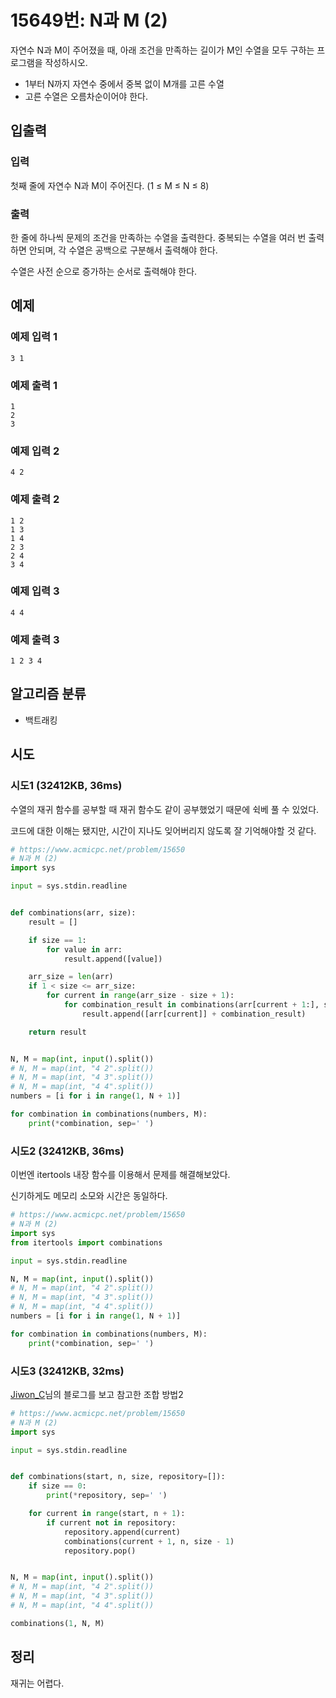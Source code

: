 # 15649번: N과 M (2)

자연수 N과 M이 주어졌을 때, 아래 조건을 만족하는 길이가 M인 수열을 모두 구하는 프로그램을 작성하시오.

- 1부터 N까지 자연수 중에서 중복 없이 M개를 고른 수열
- 고른 수열은 오름차순이어야 한다.

## 입출력

### 입력

첫째 줄에 자연수 N과 M이 주어진다. (1 ≤ M ≤ N ≤ 8)

### 출력

한 줄에 하나씩 문제의 조건을 만족하는 수열을 출력한다. 중복되는 수열을 여러 번 출력하면 안되며, 각 수열은 공백으로 구분해서 출력해야 한다.

수열은 사전 순으로 증가하는 순서로 출력해야 한다.

## 예제

### 예제 입력 1

```text
3 1
```

### 예제 출력 1

```text
1
2
3
```

### 예제 입력 2

```text
4 2
```

### 예제 출력 2

```text
1 2
1 3
1 4
2 3
2 4
3 4
```

### 예제 입력 3

```text
4 4
```

### 예제 출력 3

```text
1 2 3 4
```

## 알고리즘 분류

- 백트래킹

## 시도

### 시도1 (32412KB, 36ms)

수열의 재귀 함수를 공부할 때 재귀 함수도 같이 공부했었기 때문에 쉭베 풀 수 있었다.

코드에 대한 이해는 됐지만, 시간이 지나도 잊어버리지 않도록 잘 기억해야할 것 같다.

```python
# https://www.acmicpc.net/problem/15650
# N과 M (2)
import sys

input = sys.stdin.readline


def combinations(arr, size):
    result = []

    if size == 1:
        for value in arr:
            result.append([value])

    arr_size = len(arr)
    if 1 < size <= arr_size:
        for current in range(arr_size - size + 1):
            for combination_result in combinations(arr[current + 1:], size - 1):
                result.append([arr[current]] + combination_result)

    return result


N, M = map(int, input().split())
# N, M = map(int, "4 2".split())
# N, M = map(int, "4 3".split())
# N, M = map(int, "4 4".split())
numbers = [i for i in range(1, N + 1)]

for combination in combinations(numbers, M):
    print(*combination, sep=' ')
```

### 시도2 (32412KB, 36ms)

이번엔 itertools 내장 함수를 이용해서 문제를 해결해보았다.

신기하게도 메모리 소모와 시간은 동일하다.

```python
# https://www.acmicpc.net/problem/15650
# N과 M (2)
import sys
from itertools import combinations

input = sys.stdin.readline

N, M = map(int, input().split())
# N, M = map(int, "4 2".split())
# N, M = map(int, "4 3".split())
# N, M = map(int, "4 4".split())
numbers = [i for i in range(1, N + 1)]

for combination in combinations(numbers, M):
    print(*combination, sep=' ')
```

### 시도3 (32412KB, 32ms)

[Jiwon_C](https://jiwon-coding.tistory.com/22)님의 블로그를 보고 참고한 조합 방법2

```python
# https://www.acmicpc.net/problem/15650
# N과 M (2)
import sys

input = sys.stdin.readline


def combinations(start, n, size, repository=[]):
    if size == 0:
        print(*repository, sep=' ')

    for current in range(start, n + 1):
        if current not in repository:
            repository.append(current)
            combinations(current + 1, n, size - 1)
            repository.pop()


N, M = map(int, input().split())
# N, M = map(int, "4 2".split())
# N, M = map(int, "4 3".split())
# N, M = map(int, "4 4".split())

combinations(1, N, M)
```

## 정리

재귀는 어렵다.
